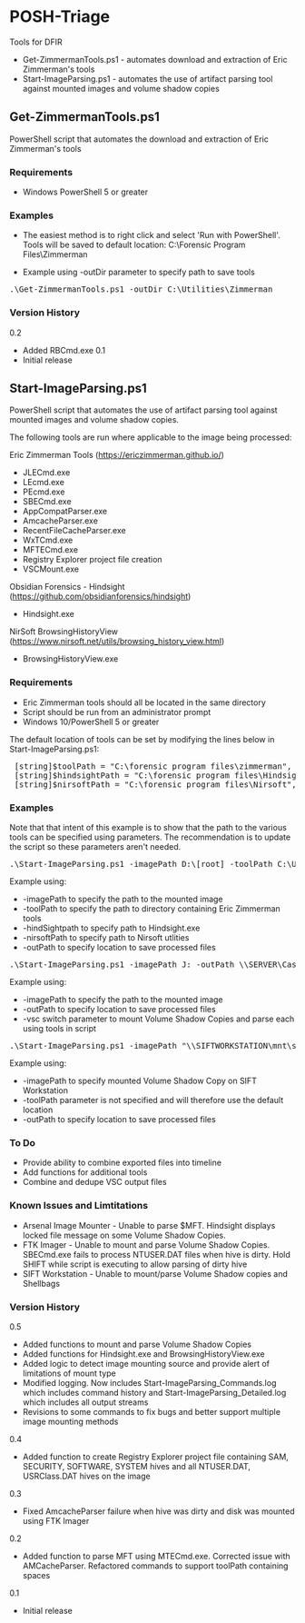 # POSH-Triage
Tools for DFIR
* Get-ZimmermanTools.ps1 - automates download and extraction of Eric Zimmerman's tools
* Start-ImageParsing.ps1 - automates the use of artifact parsing tool against mounted images and volume shadow copies

## Get-ZimmermanTools.ps1
PowerShell script that automates the download and extraction of Eric Zimmerman's tools 

### Requirements
* Windows PowerShell 5 or greater

### Examples

* The easiest method is to right click and select 'Run with PowerShell'. Tools will be saved to default location: C:\Forensic Program Files\Zimmerman

* Example using -outDir parameter to specify path to save tools
<pre>
.\Get-ZimmermanTools.ps1 -outDir C:\Utilities\Zimmerman
</pre>

### Version History
0.2 
* Added RBCmd.exe 
0.1
* Initial release

## Start-ImageParsing.ps1
PowerShell script that automates the use of artifact parsing tool against mounted images and volume shadow copies.
    
The following tools are run where applicable to the image being processed:

Eric Zimmerman Tools (https://ericzimmerman.github.io/)
* JLECmd.exe 
* LEcmd.exe
* PEcmd.exe
* SBECmd.exe
* AppCompatParser.exe
* AmcacheParser.exe
* RecentFileCacheParser.exe
* WxTCmd.exe
* MFTECmd.exe
* Registry Explorer project file creation
* VSCMount.exe

Obsidian Forensics - Hindsight (https://github.com/obsidianforensics/hindsight)
* Hindsight.exe
 
NirSoft BrowsingHistoryView (https://www.nirsoft.net/utils/browsing_history_view.html)
* BrowsingHistoryView.exe

### Requirements
* Eric Zimmerman tools should all be located in the same directory
* Script should be run from an administrator prompt
* Windows 10/PowerShell 5 or greater

The default location of tools can be set by modifying the lines below in Start-ImageParsing.ps1:
 <pre>
 [string]$toolPath = "C:\forensic program files\zimmerman", # Change to directory containing Zimmerman tools
 [string]$hindsightPath = "C:\forensic program files\Hindsight\hindsight.exe", # Change to location of Hindsight.exe
 [string]$nirsoftPath = "C:\forensic program files\Nirsoft", # Change to directory containing Nirsoft tools
</pre>

### Examples
Note that that intent of this example is to show that the path to the various tools can be specified using parameters.  The recommendation is to update the script so these parameters aren't needed.
<pre>
.\Start-ImageParsing.ps1 -imagePath D:\[root] -toolPath C:\Utilities\Zimmerman -hindsightPath c:\Utilities\Hindsight\Hindsight.exe -nirsoftPath c:\utilities\Nirsoft -outPath \\SERVER\Cases\2018-06-01_1520_Laptop1 
</pre>
Example using:
* -imagePath to specify the path to the mounted image
* -toolPath to specify the path to directory containing Eric Zimmerman tools
* -hindSightpath to specify path to Hindsight.exe
* -nirsoftPath to specify path to Nirsoft utlities 
* -outPath to specify location to save processed files

<pre>
.\Start-ImageParsing.ps1 -imagePath J: -outPath \\SERVER\Cases\2018-06-01_1520_Laptop1 -vsc
</pre>
Example using:
* -imagePath to specify the path to the mounted image
* -outPath to specify location to save processed files
* -vsc switch parameter to mount Volume Shadow Copies and parse each using tools in script

<pre>
.\Start-ImageParsing.ps1 -imagePath "\\SIFTWORKSTATION\mnt\shadow_mount\VSS1" -outPath G:\Cases
</pre>
Example using:
* -imagePath to specify mounted Volume Shadow Copy on SIFT Workstation
* -toolPath parameter is not specified and will therefore use the default location
* -outPath to specify location to save processed files


### To Do
* Provide ability to combine exported files into timeline
* Add functions for additional tools
* Combine and dedupe VSC output files 


### Known Issues and Limtitations
* Arsenal Image Mounter - Unable to parse $MFT. Hindsight displays locked file message on some Volume Shadow Copies.
* FTK Imager - Unable to mount and parse Volume Shadow Copies. SBECmd.exe fails to process NTUSER.DAT files when hive is dirty. Hold SHIFT while script is executing to allow parsing of dirty hive 
* SIFT Workstation - Unable to mount/parse Volume Shadow copies and Shellbags


### Version History
0.5 
* Added functions to mount and parse Volume Shadow Copies
* Added functions for Hindsight.exe and BrowsingHistoryView.exe
* Added logic to detect image mounting source and provide alert of limitations of mount type
* Modified logging. Now includes Start-ImageParsing_Commands.log which includes command history and Start-ImageParsing_Detailed.log which includes all output streams
* Revisions to some commands to fix bugs and better support multiple image mounting methods

0.4
* Added function to create Registry Explorer project file containing SAM, SECURITY, SOFTWARE, SYSTEM hives and all NTUSER.DAT, USRClass.DAT hives on the image

0.3 
* Fixed AmcacheParser failure when hive was dirty and disk was mounted using FTK Imager

0.2 
* Added function to parse MFT using MTECmd.exe. Corrected issue with AMCacheParser. Refactored commands to support toolPath containing spaces

0.1 
* Initial release 